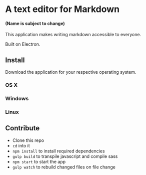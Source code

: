 # A text editor for Markdown
#### (Name is subject to change)



This application makes writing markdown accessible to everyone.

Built on Electron.

## Install

Download the application for your respective operating system.

### OS X

### Windows

### Linux

## Contribute

- Clone this repo
- `cd` into it
- `npm install` to install required dependencies
- `gulp build` to transpile javascript and compile sass
- `npm start` to start the app
- `gulp watch` to rebuild changed files on file change
